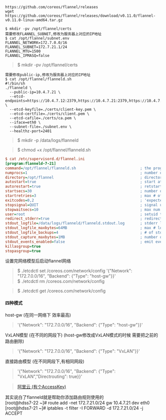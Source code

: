 ```
https://github.com/coreos/flannel/releases
wget https://github.com/coreos/flannel/releases/download/v0.11.0/flannel-v0.11.0-linux-amd64.tar.gz
```
```
$ mkdir -pv /opt/flannel/certs
需要修改FLANNEL_SUBNET,修改为服务器上对应的IP地址
$ cat /opt/flannel/subnet.env
FLANNEL_NETWORK=172.7.0.0/16
FLANNEL_SUBNET=172.7.21.1/24
FLANNEL_MTU=1500
FLANNEL_IPMASQ=false
```
> $ mkdir -pv /opt/flannel/certs
```base
需要修改public-ip,修改为服务器上对应的IP地址
$ cat /opt/flannel/flanneld.sh 
#!/bin/sh
./flanneld \
  --public-ip=10.4.7.21 \
  --etcd-endpoints=https://10.4.7.12:2379,https://10.4.7.21:2379,https://10.4.7.22:2379 \
  --etcd-keyfile=./certs/client-key.pem \
  --etcd-certfile=./certs/client.pem \
  --etcd-cafile=./certs/ca.pem \
  --iface=eth0 \
  --subnet-file=./subnet.env \
  --healthz-port=2401
```
> $ mkdir -p /data/logs/flanneld

> $ chmod +x /opt/flannel/flanneld.sh 
```ini
$ cat /etc/supervisord.d/flannel.ini
[program:flanneld-7-21]
command=/opt/flannel/flanneld.sh                             ; the program (relative uses PATH, can take args)
numprocs=1                                                   ; number of processes copies to start (def 1)
directory=/opt/flannel                                       ; directory to cwd to before exec (def no cwd)
autostart=true                                               ; start at supervisord start (default: true)
autorestart=true                                             ; retstart at unexpected quit (default: true)
startsecs=30                                                 ; number of secs prog must stay running (def. 1)
startretries=3                                               ; max # of serial start failures (default 3)
exitcodes=0,2                                                ; 'expected' exit codes for process (default 0,2)
stopsignal=QUIT                                              ; signal used to kill process (default TERM)
stopwaitsecs=10                                              ; max num secs to wait b4 SIGKILL (default 10)
user=root                                                    ; setuid to this UNIX account to run the program
redirect_stderr=true                                         ; redirect proc stderr to stdout (default false)
stdout_logfile=/data/logs/flanneld/flanneld.stdout.log       ; stderr log path, NONE for none; default AUTO
stdout_logfile_maxbytes=64MB                                 ; max # logfile bytes b4 rotation (default 50MB)
stdout_logfile_backups=4                                     ; # of stdout logfile backups (default 10)
stdout_capture_maxbytes=1MB                                  ; number of bytes in 'capturemode' (default 0)
stdout_events_enabled=false                                  ; emit events on stdout writes (default false)
killasgroup=true
stopasgroup=true
```

设置完网络模型后启动flannel网络
> $ ./etcdctl set /coreos.com/network/config '{"Network": "172.7.0.0/16", "Backend": {"Type": "host-gw"}}'  
> $ ./etcdctl rm /coreos.com/network/config 

> $ ./etcdctl get /coreos.com/network/config
#### 四种模式
host-gw  (在同一网络下 效率最高)  
> '{"Network": "172.7.0.0/16", "Backend": {"Type": "host-gw"}}'  

VxLAN模型 (在不同的网段下)  (host-gw修改成VxLAN模式的时候 需要把之前的路由删除)  
> '{"Network": "172.7.0.0/16", "Backend": {"Type": "VxLAN"}}'  

直接路由模型  (在不同网段下,有相同网段)  
> '{"Network": "172.7.0.0/16", "Backend": {"Type": "VxLAN","Directrouting": true}}'

> [阿里云  (有个AccessKey)](https://github.com/coreos/flannel/blob/master/Documentation/alicloud-vpc-backend-cn.md)


其实说白了flanneld就是帮助你添加路由规则使用的  
[root@hdss7-22 ~]# route add -net 172.7.21.0/24 gw 10.4.7.21 dev eth0  
[root@hdss7-21 ~]# iptables -t filter -I FORWARD -d 172.7.21.0/24 -j ACCEPT  

